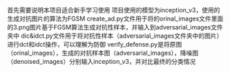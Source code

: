 首先需要说明本项目适合新手学习使用
项目使用的模型为inception_v3，使用的生成对抗图片的算法为FGSM
create_ad.py文件用于将的orinal_images文件里面的3.png图片基于FGSM算法生成对抗性样本，并输入到adversarial_images文件夹中
dic&idct.py文件用于将对抗性样本（adversarial_images文件夹中的图片）进行dct和idct操作，可以理解为防御
verify_defense.py是将原图（orinal_images），生成的对抗样本图（adversarial_images），降噪图（denoised_images）分别输入inception_v3，并对比最终的分类情况
